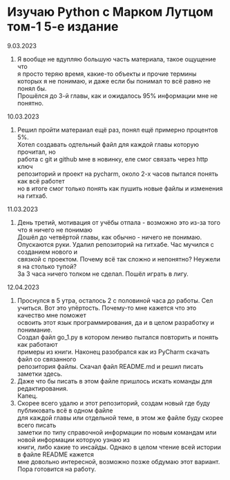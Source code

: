 # Изучаю Python с Марком Лутцом том-1 5-е издание

9.03.2023

1. Я вообще не вдупляю большую часть материала, такое ощущение что  
я просто теряю время, какие-то объекты и прочие термины  
которых я не понимаю, и даже если бы понимал то всё равно не понял бы.  
Прошёлся до 3-й главы, как и ожидалось 95% информации мне не понятно.

10.03.2023

1. Решил пройти матераиал ещё раз, понял ещё примерно процентов 5%.  
Хотел создавать одтельный файл для каждой главы которую прочитал, но  
работа с git и github мне в новинку, еле смог связать через http ключ  
репозиторий и проект на pycharm, около 2-х часов пытался понять как всё работет  
но в итоге смог только понять как пушить новые файлы и изменения на гитхаб.  

11.03.2023

1. День третий, мотивация от учёбы отпала - возможно это из-за того что я ничего не понимаю  
Дошёл до четвёртой главы, как обычно - ничего не понимаю.  
Опускаются руки. Удалил репозиторий на гитхабе. Час мучился с созданием нового и  
связкой с проектом. Почему всё так сложно и непонятно? Неужели я на столько тупой?  
За 3 часа ничего толком не сделал. Пошёл играть в лигу.

12.04.2023

1. Проснулся в 5 утра, осталось 2 с половиной часа до работы.
Сел учиться. Вот это упёртость. Почему-то мне кажется что это качество мне поможет  
освоить этот язык программирования, да и в целом разработку и понимание.  
Создал файл go_1.py в котором лениво пытался повторить и понять как работают  
примеры из книги. Наконец разобрался как из PyCharm скачать файл со связанного  
репозитория файлы. Скачал файл README.md и решил писать заметки здесь.  
2. Даже что бы писать в этом файле пришлось искать команды для редактирования.  
Капец.
3. Скорее всего удалю и этот репозиторий, создам новый где буду публиковать всё в одном файле  
для каждой главы или отдельной теме, в этом же файле буду скорее всего писать  
заметки по типу справочной информации по новым командам или новой информации которую узнаю из  
книги, либо какие то инсайды. Однако в целом чтение всей истории в файле README кажется  
мне довольно интересной, возможно позже обдумаю этот вариант. Пора готовится на работу.